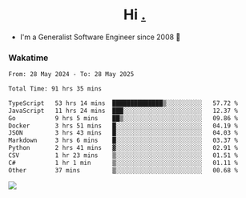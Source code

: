 <h1 align="center">Hi <a href="https://www.hackerrank.com/erasmosaraujo">.</a></h1>
 
- I'm a Generalist Software Engineer  since 2008 🚀
<!--  
<p align="left">
  <a href="https://github.com/erasmosoares/github-readme-stats">
    <img
      align="center"
      src="https://github-readme-stats.vercel.app/api/top-langs/?username=erasmosoares&theme=radical&layout=compact"
    />
  </a>
  <a href="https://github.com/erasmosoares/github-readme-stats">
    [![Harlok's WakaTime stats](https://github-readme-stats.vercel.app/api/wakatime?username=ffflabs)](https://github.com/anuraghazra/github-readme-stats)
  </a>
</p>

<!--
 ### Repo 
 
<p align="left">
 <a href="https://github.com/erasmosoares/github-readme-stats">
    <img
      align="center"
      height="165"
      src="https://github-readme-stats.vercel.app/api/pin?username=erasmosoares&repo=sample-node&title_color=fff&icon_color=f9f9f9&text_color=9f9f9f&bg_color=151515"
    />
  </a>
  <a href="https://github.com/erasmosoares/github-readme-stats">
    <img
      align="center"
      height="165"
      src="https://github-readme-stats.vercel.app/api/pin?username=erasmosoares&repo=sample-node&title_color=fff&icon_color=f9f9f9&text_color=9f9f9f&bg_color=151515"
    />
  </a>
</p>
-->

 ### Wakatime 

<!--START_SECTION:waka-->

```txt
From: 28 May 2024 - To: 28 May 2025

Total Time: 91 hrs 35 mins

TypeScript   53 hrs 14 mins  ██████████████▒░░░░░░░░░░   57.72 %
JavaScript   11 hrs 24 mins  ███░░░░░░░░░░░░░░░░░░░░░░   12.37 %
Go           9 hrs 5 mins    ██▒░░░░░░░░░░░░░░░░░░░░░░   09.86 %
Docker       3 hrs 51 mins   █░░░░░░░░░░░░░░░░░░░░░░░░   04.19 %
JSON         3 hrs 43 mins   █░░░░░░░░░░░░░░░░░░░░░░░░   04.03 %
Markdown     3 hrs 6 mins    █░░░░░░░░░░░░░░░░░░░░░░░░   03.37 %
Python       2 hrs 41 mins   ▓░░░░░░░░░░░░░░░░░░░░░░░░   02.91 %
CSV          1 hr 23 mins    ▒░░░░░░░░░░░░░░░░░░░░░░░░   01.51 %
C#           1 hr 1 min      ▒░░░░░░░░░░░░░░░░░░░░░░░░   01.11 %
Other        37 mins         ▒░░░░░░░░░░░░░░░░░░░░░░░░   00.68 %
```

<!--END_SECTION:waka-->

![](https://komarev.com/ghpvc/?username=erasmosoares&color=brightgreen)
